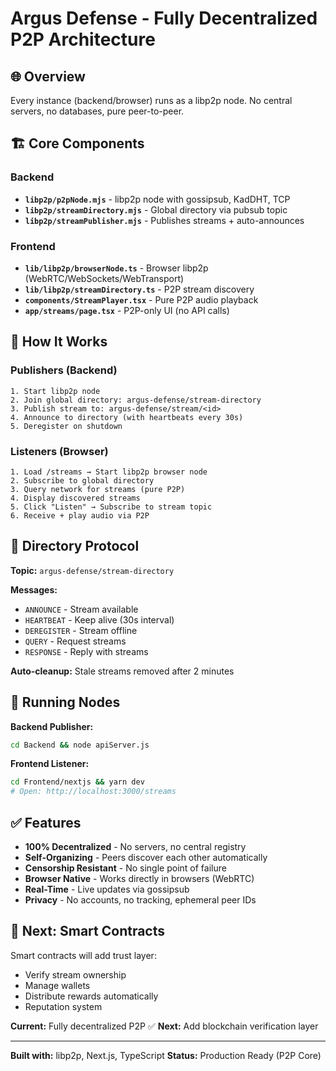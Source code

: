 # Argus Defense - Fully Decentralized P2P Architecture

## 🌐 Overview

Every instance (backend/browser) runs as a libp2p node. No central servers, no databases, pure peer-to-peer.

## 🏗️ Core Components

### Backend
- **`libp2p/p2pNode.mjs`** - libp2p node with gossipsub, KadDHT, TCP
- **`libp2p/streamDirectory.mjs`** - Global directory via pubsub topic
- **`libp2p/streamPublisher.mjs`** - Publishes streams + auto-announces

### Frontend
- **`lib/libp2p/browserNode.ts`** - Browser libp2p (WebRTC/WebSockets/WebTransport)
- **`lib/libp2p/streamDirectory.ts`** - P2P stream discovery
- **`components/StreamPlayer.tsx`** - Pure P2P audio playback
- **`app/streams/page.tsx`** - P2P-only UI (no API calls)

## 🔄 How It Works

### Publishers (Backend)
```
1. Start libp2p node
2. Join global directory: argus-defense/stream-directory
3. Publish stream to: argus-defense/stream/<id>
4. Announce to directory (with heartbeats every 30s)
5. Deregister on shutdown
```

### Listeners (Browser)
```
1. Load /streams → Start libp2p browser node
2. Subscribe to global directory
3. Query network for streams (pure P2P)
4. Display discovered streams
5. Click "Listen" → Subscribe to stream topic
6. Receive + play audio via P2P
```

## 📡 Directory Protocol

**Topic:** `argus-defense/stream-directory`

**Messages:**
- `ANNOUNCE` - Stream available
- `HEARTBEAT` - Keep alive (30s interval)
- `DEREGISTER` - Stream offline
- `QUERY` - Request streams
- `RESPONSE` - Reply with streams

**Auto-cleanup:** Stale streams removed after 2 minutes

## 🚀 Running Nodes

**Backend Publisher:**
```bash
cd Backend && node apiServer.js
```

**Frontend Listener:**
```bash
cd Frontend/nextjs && yarn dev
# Open: http://localhost:3000/streams
```

## ✅ Features

- **100% Decentralized** - No servers, no central registry
- **Self-Organizing** - Peers discover each other automatically
- **Censorship Resistant** - No single point of failure
- **Browser Native** - Works directly in browsers (WebRTC)
- **Real-Time** - Live updates via gossipsub
- **Privacy** - No accounts, no tracking, ephemeral peer IDs

## 🔮 Next: Smart Contracts

Smart contracts will add trust layer:
- Verify stream ownership
- Manage wallets
- Distribute rewards automatically
- Reputation system

**Current:** Fully decentralized P2P ✅
**Next:** Add blockchain verification layer

---
**Built with:** libp2p, Next.js, TypeScript
**Status:** Production Ready (P2P Core)
